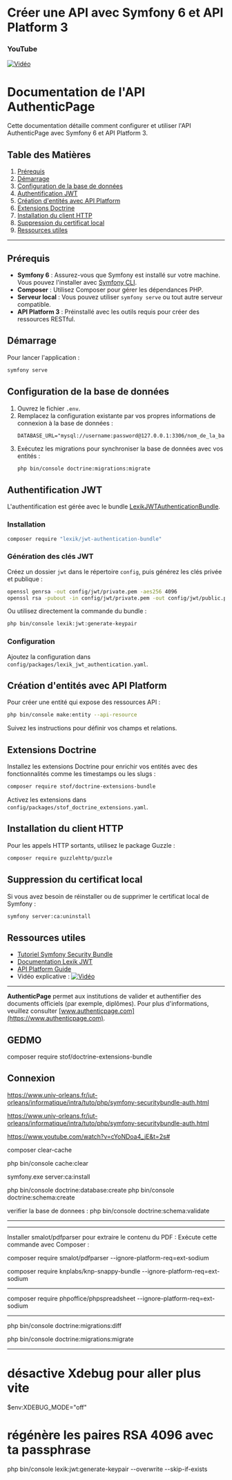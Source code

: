 # Créer une API avec Symfony 6 et API Platform 3
 
### YouTube

[![Vidéo](https://i3.ytimg.com/vi/cYoNDoa4_jE/maxresdefault.jpg)](https://www.youtube.com/watch?v=cYoNDoa4_jE)



# Documentation de l'API AuthenticPage

Cette documentation détaille comment configurer et utiliser l'API AuthenticPage avec Symfony 6 et API Platform 3.

## Table des Matières
1. [Prérequis](#prérequis)
2. [Démarrage](#démarrage)
3. [Configuration de la base de données](#configuration-de-la-base-de-données)
4. [Authentification JWT](#authentification-jwt)
5. [Création d'entités avec API Platform](#creation-dentites-avec-api-platform)
6. [Extensions Doctrine](#extensions-doctrine)
7. [Installation du client HTTP](#installation-du-client-http)
8. [Suppression du certificat local](#suppression-du-certificat-local)
9. [Ressources utiles](#ressources-utiles)

---

## Prérequis
- **Symfony 6** : Assurez-vous que Symfony est installé sur votre machine. Vous pouvez l'installer avec [Symfony CLI](https://symfony.com/download).
- **Composer** : Utilisez Composer pour gérer les dépendances PHP.
- **Serveur local** : Vous pouvez utiliser `symfony serve` ou tout autre serveur compatible.
- **API Platform 3** : Préinstallé avec les outils requis pour créer des ressources RESTful.

## Démarrage
Pour lancer l'application :
```bash
symfony serve
```

## Configuration de la base de données
1. Ouvrez le fichier `.env`.
2. Remplacez la configuration existante par vos propres informations de connexion à la base de données :
   ```env
   DATABASE_URL="mysql://username:password@127.0.0.1:3306/nom_de_la_base"
   ```
3. Exécutez les migrations pour synchroniser la base de données avec vos entités :
   ```bash
   php bin/console doctrine:migrations:migrate
   ```

## Authentification JWT
L'authentification est gérée avec le bundle [LexikJWTAuthenticationBundle](https://github.com/lexik/LexikJWTAuthenticationBundle).

### Installation
```bash
composer require "lexik/jwt-authentication-bundle"
```

### Génération des clés JWT
Créez un dossier `jwt` dans le répertoire `config`, puis générez les clés privée et publique :
```bash
openssl genrsa -out config/jwt/private.pem -aes256 4096
openssl rsa -pubout -in config/jwt/private.pem -out config/jwt/public.pem
```

Ou utilisez directement la commande du bundle :
```bash
php bin/console lexik:jwt:generate-keypair
```

### Configuration
Ajoutez la configuration dans `config/packages/lexik_jwt_authentication.yaml`.

## Création d'entités avec API Platform
Pour créer une entité qui expose des ressources API :
```bash
php bin/console make:entity --api-resource
```
Suivez les instructions pour définir vos champs et relations.

## Extensions Doctrine
Installez les extensions Doctrine pour enrichir vos entités avec des fonctionnalités comme les timestamps ou les slugs :
```bash
composer require stof/doctrine-extensions-bundle
```
Activez les extensions dans `config/packages/stof_doctrine_extensions.yaml`.

## Installation du client HTTP
Pour les appels HTTP sortants, utilisez le package Guzzle :
```bash
composer require guzzlehttp/guzzle
```

## Suppression du certificat local
Si vous avez besoin de réinstaller ou de supprimer le certificat local de Symfony :
```bash
symfony server:ca:uninstall
```

## Ressources utiles
- [Tutoriel Symfony Security Bundle](https://www.univ-orleans.fr/iut-orleans/informatique/intra/tuto/php/symfony-securitybundle-auth.html)
- [Documentation Lexik JWT](https://github.com/lexik/LexikJWTAuthenticationBundle/blob/2.x/Resources/doc/index.rst#id15)
- [API Platform Guide](https://api-platform.com/docs/distribution)
- Vidéo explicative : [![Vidéo](https://i3.ytimg.com/vi/cYoNDoa4_jE/maxresdefault.jpg)](https://www.youtube.com/watch?v=cYoNDoa4_jE)

---

**AuthenticPage** permet aux institutions de valider et authentifier des documents officiels (par exemple, diplômes). Pour plus d'informations, veuillez consulter [www.authenticpage.com](https://www.authenticpage.com).




## GEDMO

composer require stof/doctrine-extensions-bundle

## Connexion 
https://www.univ-orleans.fr/iut-orleans/informatique/intra/tuto/php/symfony-securitybundle-auth.html



https://www.univ-orleans.fr/iut-orleans/informatique/intra/tuto/php/symfony-securitybundle-auth.html


https://www.youtube.com/watch?v=cYoNDoa4_jE&t=2s#




composer clear-cache

php bin/console cache:clear


<!-- install certificat -->

symfony.exe server:ca:install

php bin/console doctrine:database:create
 php bin/console doctrine:schema:create  

 verifier la base de donnees : php bin/console doctrine:schema:validate

-----------------------------------------


-----------------------------------------

Installer smalot/pdfparser pour extraire le contenu du PDF :
Exécute cette commande avec Composer :

 composer require smalot/pdfparser --ignore-platform-req=ext-sodium

 composer require knplabs/knp-snappy-bundle --ignore-platform-req=ext-sodium

 ----------------------------------------------------------------------------

 composer require phpoffice/phpspreadsheet --ignore-platform-req=ext-sodium



-----------------------------------------------------------------------------

php bin/console doctrine:migrations:diff

php bin/console doctrine:migrations:migrate



-------------------------------------------

# désactive Xdebug pour aller plus vite
$env:XDEBUG_MODE="off"

# régénère les paires RSA 4096 avec ta passphrase
php bin/console lexik:jwt:generate-keypair --overwrite --skip-if-exists

